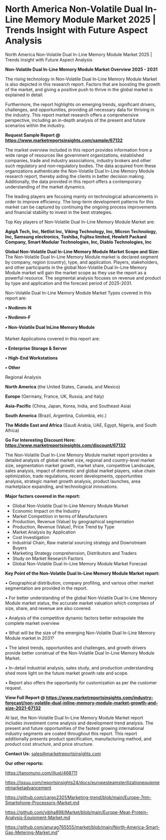 # North America Non-Volatile Dual In-Line Memory Module Market 2025 | Trends Insight with Future Aspect Analysis
North America Non-Volatile Dual In-Line Memory Module Market 2025 | Trends Insight with Future Aspect Analysis

<Strong> Non-Volatile Dual In-Line Memory Module Market Overview 2025 - 2031</strong>

The rising technology in Non-Volatile Dual In-Line Memory Module Market is also depicted in this research report. Factors that are boosting the growth of the market, and giving a positive push to thrive in the global market is explained in detail.

Furthermore, the report highlights on emerging trends, significant drivers, challenges, and opportunities, providing all necessary data for thriving in the industry. This report market research offers a comprehensive perspective, including an in-depth analysis of the present and future scenarios within the industry.

<strong>Request Sample Report @ <a href=https://www.marketreportsinsights.com/sample/67132>https://www.marketreportsinsights.com/sample/67132</a></strong>

The market overview included in this report provides information from a wide range of resources like government organizations, established companies, trade and industry associations, industry brokers and other such regulatory and non-regulatory bodies. The data acquired from these organizations authenticate the Non-Volatile Dual In-Line Memory Module research report, thereby aiding the clients in better decision making. Additionally, the data provided in this report offers a contemporary understanding of the market dynamics.

The leading players are focusing mainly on technological advancements in order to improve efficiency. The long-term development patterns for this market can be captured by continuing the ongoing process improvements and financial stability to invest in the best strategies.

Top Key players of Non-Volatile Dual In-Line Memory Module Market are:

<strong>AgigA Tech, Inc, Netlist Inc, Viking Technology, Inc, Micron Technology, Inc, Samsung electronics, Toshiba, Fujitsu limited, Hewlett Packard Company, Smart Modular Technologies, Inc, Diablo Technologies, Inc</strong>

<strong><b>Global Non-Volatile Dual In-Line Memory Module Market Scope and Size:</b></strong>
The Non-Volatile Dual In-Line Memory Module market is declared segment by company, region (country), type, and application. Players, stakeholders, and other participants in the global Non-Volatile Dual In-Line Memory Module market will gain the market scope as they use the report as a powerful resource. The segmental analysis focuses on revenue and product by type and application and the forecast period of 2025-2031.

Non-Volatile Dual In-Line Memory Module Market Types covered in this report are:

<strong>• Nvdimm-N

• Nvdimm-F

• Non-Volatile Dual InLine Memory Module</strong>

Market Applications covered in this report are:

<strong>• Enterprise Storage & Server

• High-End Workstations

• Other</strong> 

Regional Analysis

<strong>North America</strong> (the United States, Canada, and Mexico)

<strong>Europe</strong> (Germany, France, UK, Russia, and Italy)

<strong>Asia-Pacific</strong> (China, Japan, Korea, India, and Southeast Asia)

<strong>South America</strong> (Brazil, Argentina, Colombia, etc.)

<strong>The Middle East and Africa</strong> (Saudi Arabia, UAE, Egypt, Nigeria, and South Africa)

<strong>Go For Interesting Discount Here: <a href=https://www.marketreportsinsights.com/discount/67132>https://www.marketreportsinsights.com/discount/67132</a></strong>

The Non-Volatile Dual In-Line Memory Module market report provides a detailed analysis of global market size, regional and country-level market size, segmentation market growth, market share, competitive Landscape, sales analysis, impact of domestic and global market players, value chain optimization, trade regulations, recent developments, opportunities analysis, strategic market growth analysis, product launches, area marketplace expanding, and technological innovations.

<strong><b>Major factors covered in the report:</b></strong>
<ul>
  <li>Global Non-Volatile Dual In-Line Memory Module Market </li>
  <li>Economic Impact on the Industry</li>
  <li>Market Competition in terms of Manufacturers</li>
  <li>Production, Revenue (Value) by geographical segmentation</li>
  <li>Production, Revenue (Value), Price Trend by Type</li>
  <li>Market Analysis by Application</li>
  <li>Cost Investigation</li>
  <li>Industrial Chain, Raw material sourcing strategy and Downstream Buyers</li>
  <li>Marketing Strategy comprehension, Distributors and Traders</li>
  <li>Study on Market Research Factors</li>
  <li>Global Non-Volatile Dual In-Line Memory Module Market Forecast</li>
</ul>

<strong><b>Key Point of the Non-Volatile Dual In-Line Memory Module Market report:</b></strong>

• Geographical distribution, company profiling, and various other market segmentation are provided in the report.

• For better understanding of the global Non-Volatile Dual In-Line Memory Module market status, the accurate market valuation which comprises of size, share, and revenue are also covered.

• Analysis of the competitive dynamic factors better extrapolate the complete market overview

• What will be the size of the emerging Non-Volatile Dual In-Line Memory Module market in 2031?

• The latest trends, opportunities and challenges, and growth drivers provide better construal of the Non-Volatile Dual In-Line Memory Module Market.

• In-detail industrial analysis, sales study, and production understanding shed more light on the future market growth rate and scope.

• Report also offers the opportunity for customization as per the customer request.

<strong><b>View Full Report @ <a href=https://www.marketreportsinsights.com/industry-forecast/non-volatile-dual-inline-memory-module-market-growth-and-size-2021-67132>https://www.marketreportsinsights.com/industry-forecast/non-volatile-dual-inline-memory-module-market-growth-and-size-2021-67132</a></b></strong>


At last, the Non-Volatile Dual In-Line Memory Module Market report includes investment come analysis and development trend analysis. The present and future opportunities of the fastest growing international industry segments are coated throughout this report. This report additionally presents product specification, manufacturing method, and product cost structure, and price structure.

<strong>Contact Us:</strong>
sales@marketreportsinsights.com

<strong>Our other reports:</strong>

<a href=https://tanomuno.com/illust/468711>https://tanomuno.com/illust/468711</a>

<a href=https://issuu.com/reportsinsights24/docs/europesteamsterilizationequipmentmarketadvancement>https://issuu.com/reportsinsights24/docs/europesteamsterilizationequipmentmarketadvancement</a>

<a href=https://github.com/cargo2301/Marketing-trend/blob/main/Europe-7nm-Smartphone-Processors-Market.md>https://github.com/cargo2301/Marketing-trend/blob/main/Europe-7nm-Smartphone-Processors-Market.md</a>

<a href=https://github.com/vibha898/Market/blob/main/Europe-Meat-Protein-Analysis-Equipment-Market.md>https://github.com/vibha898/Market/blob/main/Europe-Meat-Protein-Analysis-Equipment-Market.md</a>

<a href=https://github.com/anurag765555/market/blob/main/North-America-Smart-Gas-Metering-Market.md>https://github.com/anurag765555/market/blob/main/North-America-Smart-Gas-Metering-Market.md</a>"
